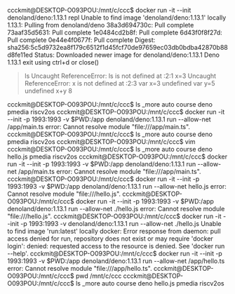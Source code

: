 ccckmit@DESKTOP-O093POU:/mnt/c/ccc$ docker run -it --init denoland/deno:1.13.1 repl
Unable to find image 'denoland/deno:1.13.1' locally
1.13.1: Pulling from denoland/deno
38a3d694730c: Pull complete 
73aaf35d5631: Pull complete
1e0484cd2b8f: Pull complete
6d43f0f8f27d: Pull complete
0e44e4f0677f: Pull complete
Digest: sha256:5c5d9732ea8f179c6512f1d45fcf70de97659ec03db0bdba42870b88d8fe11ed
Status: Downloaded newer image for denoland/deno:1.13.1
Deno 1.13.1
exit using ctrl+d or close()
> ls
Uncaught ReferenceError: ls is not defined
    at <anonymous>:2:1
> x=3
Uncaught ReferenceError: x is not defined
    at <anonymous>:2:3
> var x=3
undefined
> var y=5
undefined
> x+y
8
>
ccckmit@DESKTOP-O093POU:/mnt/c/ccc$ ls
_more  auto  course  deno  pmedia  riscv2os
ccckmit@DESKTOP-O093POU:/mnt/c/ccc$  docker run -it --init -p 1993:1993 -v $PWD:/app denoland/deno:1.13.1 run --allow-net /app/main.ts
error: Cannot resolve module "file:///app/main.ts".
ccckmit@DESKTOP-O093POU:/mnt/c/ccc$ ls
_more  auto  course  deno  pmedia  riscv2os
ccckmit@DESKTOP-O093POU:/mnt/c/ccc$ vim
ccckmit@DESKTOP-O093POU:/mnt/c/ccc$ ls
_more  auto  course  deno  hello.js  pmedia  riscv2os
ccckmit@DESKTOP-O093POU:/mnt/c/ccc$ docker run -it --init -p 1993:1993 -v $PWD:/app denoland/deno:1.13.1 run --allow-net /app/main.ts
error: Cannot resolve module "file:///app/main.ts".
ccckmit@DESKTOP-O093POU:/mnt/c/ccc$ docker run -it --init -p 1993:1993 -v $PWD:/app denoland/deno:1.13.1 run --allow-net hello.js
error: Cannot resolve module "file:///hello.js".
ccckmit@DESKTOP-O093POU:/mnt/c/ccc$ docker run -it --init -p 1993:1993 -v $PWD:/app denoland/deno:1.13.1 run --allow-net ./hello.js
error: Cannot resolve module "file:///hello.js".
ccckmit@DESKTOP-O093POU:/mnt/c/ccc$ docker run -it --init -p 1993:1993 -v denoland/deno:1.13.1 run --allow-net ./hello.js
Unable to find image 'run:latest' locally
docker: Error response from daemon: pull access denied for run, repository does not exist or may require 'docker login': denied: requested access to the resource is denied.
See 'docker run --help'.
ccckmit@DESKTOP-O093POU:/mnt/c/ccc$ docker run -it --init -p 1993:1993 -v $PWD:/app denoland/deno:1.13.1 run --allow-net /app/hello.ts
error: Cannot resolve module "file:///app/hello.ts".
ccckmit@DESKTOP-O093POU:/mnt/c/ccc$ pwd
/mnt/c/ccc
ccckmit@DESKTOP-O093POU:/mnt/c/ccc$ ls
_more  auto  course  deno  hello.js  pmedia  riscv2os